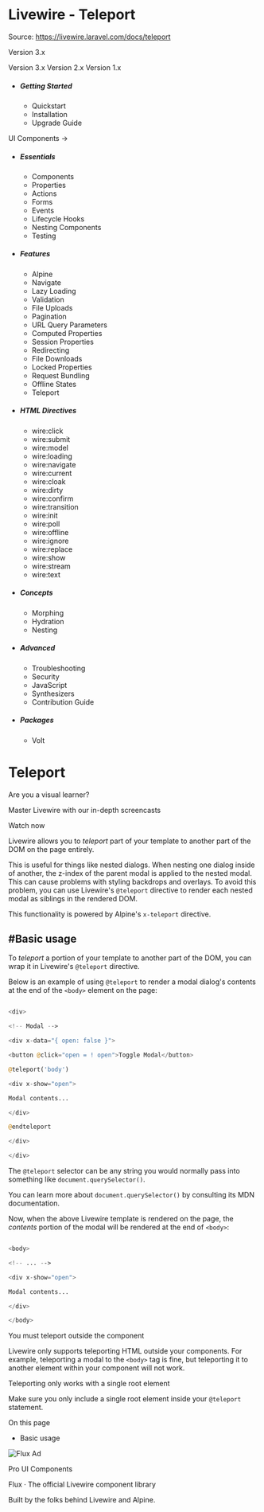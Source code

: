 # Livewire - Teleport

Source: https://livewire.laravel.com/docs/teleport

Version 3.x

Version 3.x
Version 2.x
Version 1.x

* ##### Getting Started

  + Quickstart
  + Installation
  + Upgrade Guide

UI Components →

* ##### Essentials

  + Components
  + Properties
  + Actions
  + Forms
  + Events
  + Lifecycle Hooks
  + Nesting Components
  + Testing
* ##### Features

  + Alpine
  + Navigate
  + Lazy Loading
  + Validation
  + File Uploads
  + Pagination
  + URL Query Parameters
  + Computed Properties
  + Session Properties
  + Redirecting
  + File Downloads
  + Locked Properties
  + Request Bundling
  + Offline States
  + Teleport
* ##### HTML Directives

  + wire:click
  + wire:submit
  + wire:model
  + wire:loading
  + wire:navigate
  + wire:current
  + wire:cloak
  + wire:dirty
  + wire:confirm
  + wire:transition
  + wire:init
  + wire:poll
  + wire:offline
  + wire:ignore
  + wire:replace
  + wire:show
  + wire:stream
  + wire:text
* ##### Concepts

  + Morphing
  + Hydration
  + Nesting
* ##### Advanced

  + Troubleshooting
  + Security
  + JavaScript
  + Synthesizers
  + Contribution Guide
* ##### Packages

  + Volt

Teleport
========

Are you a visual learner?

Master Livewire with our in-depth screencasts

Watch now

Livewire allows you to *teleport* part of your template to another part of the DOM on the page entirely.

This is useful for things like nested dialogs. When nesting one dialog inside of another, the z-index of the parent modal is applied to the nested modal. This can cause problems with styling backdrops and overlays. To avoid this problem, you can use Livewire's `@teleport` directive to render each nested modal as siblings in the rendered DOM.

This functionality is powered by Alpine's `x-teleport` directive.

#Basic usage
------------

To *teleport* a portion of your template to another part of the DOM, you can wrap it in Livewire's `@teleport` directive.

Below is an example of using `@teleport` to render a modal dialog's contents at the end of the `<body>` element on the page:

```php

<div>

<!-- Modal -->

<div x-data="{ open: false }">

<button @click="open = ! open">Toggle Modal</button>

@teleport('body')

<div x-show="open">

Modal contents...

</div>

@endteleport

</div>

</div>

```
The `@teleport` selector can be any string you would normally pass into something like `document.querySelector()`.

You can learn more about `document.querySelector()` by consulting its MDN documentation.

Now, when the above Livewire template is rendered on the page, the *contents* portion of the modal will be rendered at the end of `<body>`:

```php

<body>

<!-- ... -->

<div x-show="open">

Modal contents...

</div>

</body>

```
You must teleport outside the component

Livewire only supports teleporting HTML outside your components. For example, teleporting a modal to the `<body>` tag is fine, but teleporting it to another element within your component will not work.

Teleporting only works with a single root element

Make sure you only include a single root element inside your `@teleport` statement.

On this page

* Basic usage

![Flux Ad](/images/flux_ad.jpg)

Pro UI Components

Flux · The official Livewire component library

Built by the folks behind Livewire and Alpine.